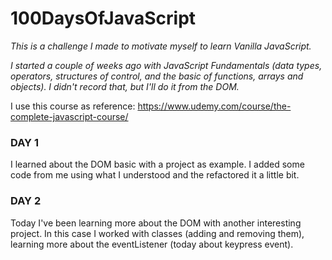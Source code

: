 # 100DaysOfJavaScript
*This is a challenge I made to motivate myself to learn Vanilla JavaScript.*

*I started a couple of weeks ago with JavaScript Fundamentals (data types, operators, structures of control, and the basic of functions, arrays and objects). I didn't record that, but I'll do it from the DOM.* 

I use this course as reference: https://www.udemy.com/course/the-complete-javascript-course/

### DAY 1
I learned about the DOM basic with a project as example. I added some code from me using what I understood and the refactored it a little bit.

### DAY 2
Today I've been learning more about the DOM with another interesting project. In this case I worked with classes (adding and removing them), learning more about the eventListener (today about keypress event).